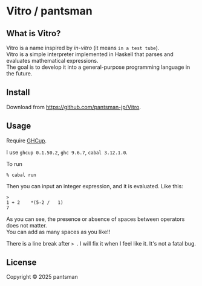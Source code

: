 # Vitro / pantsman

## What is Vitro?
Vitro is a name inspired by _in-vitro_ (it means `in a test tube`).  
Vitro is a simple interpreter implemented in Haskell that parses and evaluates mathematical expressions.  
The goal is to develop it into a general-purpose programming language in the future.

## Install
Download from <https://github.com/pantsman-jp/Vitro>.

## Usage
Require [GHCup](https://www.haskell.org/ghcup/).

I use `ghcup 0.1.50.2`, `ghc 9.6.7`, `cabal 3.12.1.0`.

To run
```shell
% cabal run
```
Then you can input an integer expression, and it is evaluated.
Like this:
```
>
1 + 2    *(5-2 /   1)
7
```
As you can see, the presence or absence of spaces between operators does not matter.  
You can add as many spaces as you like!!

There is a line break after `> `. I will fix it when I feel like it. It's not a fatal bug.

## License
Copyright © 2025 pantsman